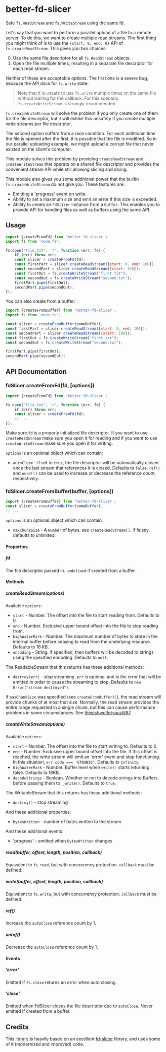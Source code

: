 # better-fd-slicer

Safe `fs.ReadStream` and `fs.WriteStream` using the same fd.

Let's say that you want to perform a parallel upload of a file to a remote
server. To do this, we want to create multiple read streams. The first thing
you might think of is to use the `{start: 0, end: 0}` API of
`fs.createReadStream`. This gives you two choices:

0. Use the same file descriptor for all `fs.ReadStream` objects.
0. Open the file multiple times, resulting in a separate file descriptor
   for each read stream.

Neither of these are acceptable options. The first one is a severe bug,
because the API docs for `fs.write` state:

> Note that it is unsafe to use `fs.write` multiple times on the same file
> without waiting for the callback. For this scenario, `fs.createWriteStream`
> is strongly recommended.

`fs.createWriteStream` will solve the problem if you only create one of them
for the file descriptor, but it will exhibit this unsafety if you create
multiple write streams per file descriptor.

The second option suffers from a race condition. For each additional time the
file is opened after the first, it is possible that the file is modified. So
in our parallel uploading example, we might upload a corrupt file that never
existed on the client's computer.

This module solves this problem by providing `createReadStream` and
`createWriteStream` that operate on a shared file descriptor and provides
the convenient stream API while still allowing slicing and dicing.

This module also gives you some additional power that the builtin
`fs.createWriteStream` do not give you. These features are:

* Emitting a 'progress' event on write.
* Ability to set a maximum size and emit an error if this size is exceeded.
* Ability to create an `FdSlicer` instance from a `Buffer`. This enables you
  to provide API for handling files as well as buffers using the same API.

## Usage

```js
import {createFromFd} from 'better-fd-slicer';
import fs from 'node:fs';

fs.open("file.txt", 'r', function (err, fd) {
    if (err) throw err;
    const slicer = createFromFd(fd);
    const firstPart = slicer.createReadStream({start: 0, end: 100});
    const secondPart = slicer.createReadStream({start: 100});
    const firstOut = fs.createWriteStream("first.txt");
    const secondOut = fs.createWriteStream("second.txt");
    firstPart.pipe(firstOut);
    secondPart.pipe(secondOut);
});
```

You can also create from a buffer:

```js
import {createFromBuffer} from 'better-fd-slicer';
import fs from 'node:fs';

const slicer = createFromBuffer(someBuffer);
const firstPart = slicer.createReadStream({start: 0, end: 100});
const secondPart = slicer.createReadStream({start: 100});
const firstOut = fs.createWriteStream("first.txt");
const secondOut = fs.createWriteStream("second.txt");

firstPart.pipe(firstOut);
secondPart.pipe(secondOut);
```

## API Documentation

### fdSlicer.createFromFd(fd, [options])

```js
import {createFromFd} from 'better-fd-slicer';

fs.open("file.txt", 'r', function (err, fd) {
    if (err) throw err;
    const slicer = createFromFd(fd);
    // ...
});
```

Make sure `fd` is a properly initialized file descriptor. If you want to
use `createReadStream` make sure you open it for reading and if you want
to use `createWriteStream` make sure you open it for writing.

`options` is an optional object which can contain:

* `autoClose` - if set to `true`, the file descriptor will be automatically
  closed once the last stream that references it is closed. Defaults to
  `false`. `ref()` and `unref()` can be used to increase or decrease the
  reference count, respectively.

### fdSlicer.createFromBuffer(buffer, [options])

```js
import {createFromBuffer} from 'better-fd-slicer';
const slicer = createFromBuffer(someBuffer);
// ...
```

`options` is an optional object which can contain:

* `maxChunkSize` - A `Number` of bytes. see `createReadStream()`.
  If falsey, defaults to unlimited.

#### Properties

##### fd

The file descriptor passed in. `undefined` if created from a buffer.

#### Methods

##### createReadStream(options)

Available `options`:

* `start` - Number. The offset into the file to start reading from. Defaults
  to 0.
* `end` - Number. Exclusive upper bound offset into the file to stop reading
  from.
* `highWaterMark` - Number. The maximum number of bytes to store in the
  internal buffer before ceasing to read from the underlying resource.
  Defaults to 16 KB.
* `encoding` - String. If specified, then buffers will be decoded to strings
  using the specified encoding. Defaults to `null`.

The ReadableStream that this returns has these additional methods:

* `destroy(err)` - stop streaming. `err` is optional and is the error that
  will be emitted in order to cause the streaming to stop. Defaults to
  `new Error("stream destroyed")`.

If `maxChunkSize` was specified (see `createFromBuffer()`), the read stream
will provide chunks of at most that size. Normally, the read stream provides
the entire range requested in a single chunk, but this can cause performance
problems in some circumstances.
See [thejoshwolfe/yauzl#87](https://github.com/thejoshwolfe/yauzl/issues/87).

##### createWriteStream(options)

Available `options`:

* `start` - Number. The offset into the file to start writing to. Defaults to
    0.
* `end` - Number. Exclusive upper bound offset into the file. If this offset
  is reached, the write stream will emit an 'error' event and stop functioning.
  In this situation, `err.code === 'ETOOBIG'`. Defaults to `Infinity`.
* `highWaterMark` - Number. Buffer level when `write()` starts returning
  false. Defaults to 16KB.
* `decodeStrings` - Boolean. Whether or not to decode strings into Buffers
  before passing them to` _write()`. Defaults to `true`.

The WritableStream that this returns has these additional methods:

* `destroy()` - stop streaming

And these additional properties:

* `bytesWritten` - number of bytes written to the stream

And these additional events:

* 'progress' - emitted when `bytesWritten` changes.

##### read(buffer, offset, length, position, callback)

Equivalent to `fs.read`, but with concurrency protection.
`callback` must be defined.

##### write(buffer, offset, length, position, callback)

Equivalent to `fs.write`, but with concurrency protection.
`callback` must be defined.

##### ref()

Increase the `autoClose` reference count by 1.

##### unref()

Decrease the `autoClose` reference count by 1.

#### Events

##### 'error'

Emitted if `fs.close` returns an error when auto closing.

##### 'close'

Emitted when FdSlicer closes the file descriptor due to `autoClose`. Never
emitted if created from a buffer.

## Credits

This library is heavily based on an excellent [fd-slicer](https://github.com/andrewrk/node-fd-slicer) library, and uses
some of it (modernized and improved) code.
